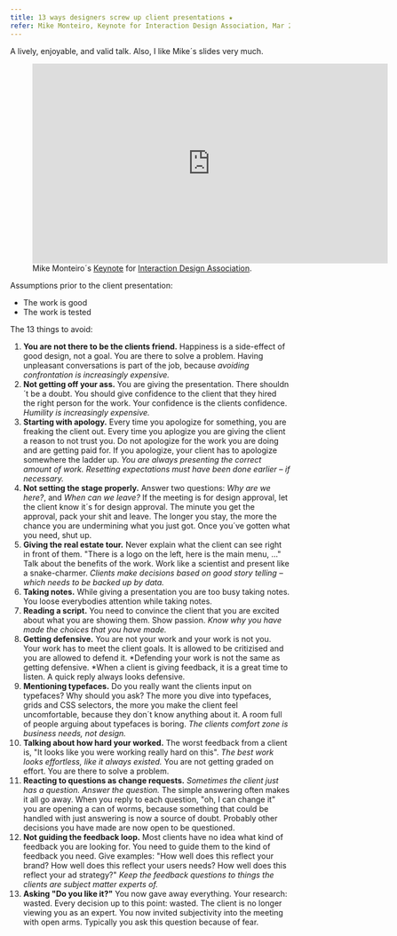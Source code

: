 ```yaml
---
title: 13 ways designers screw up client presentations ★
refer: Mike Monteiro, Keynote for Interaction Design Association, Mar 2015
---
```

A lively, enjoyable, and valid talk. Also, I like Mike´s slides very much.

<figure>
<iframe src="https://player.vimeo.com/video/121082134" width="640" height="360" frameborder="0" allow="autoplay; fullscreen" allowfullscreen></iframe>
<figcaption>Mike Monteiro´s <a href="https://vimeo.com/121082134">Keynote</a> for <a href="https://vimeo.com/ixdaglobal">Interaction Design Association</a>.</figcaption>
</figure>

Assumptions prior to the client presentation:

- The work is good
- The work is tested

The 13 things to avoid:

1. **You are not there to be the clients friend.** Happiness is a side-effect of good design, not a goal. You are there to solve a problem. Having unpleasant conversations is part of the job, because *avoiding confrontation is increasingly expensive.* 
2. **Not getting off your ass.** You are giving the presentation. There shouldn´t be a doubt. You should give confidence to the client that they hired the right person for the work. Your confidence is the clients confidence. *Humility is increasingly expensive.*
3. **Starting with apology.** Every time you apologize for something, you are freaking the client out. Every time you aplogize you are giving the client a reason to not trust you. Do not apologize for the work you are doing and are getting paid for. If you apologize, your client has to apologize somewhere the ladder up. *You are always presenting the correct amount of work. Resetting expectations must have been done earlier – if necessary.*
4. **Not setting the stage properly.** Answer two questions: *Why are we here?*, and *When can we leave?* If the meeting is for design approval, let the client know it´s for design approval. The minute you get the approval, pack your shit and leave. The longer you stay, the more the chance you are undermining what you just got. Once you´ve gotten what you need, shut up.
5. **Giving the real estate tour.** Never explain what the client can see right in front of them. "There is a logo on the left, here is the main menu, …" Talk about the benefits of the work.  Work like a scientist and present like a snake-charmer. *Clients make decisions based on good story telling – which needs to be backed up by data.*
6. **Taking notes.** While giving a presentation you are too busy taking notes. You loose everybodies attention while taking notes.
7. **Reading a script.** You need to convince the client that you are excited about what you are showing them. Show passion.  *Know why you have made the choices that you have made.*
8. **Getting defensive.** You are not your work and your work is not you. Your work has to meet the client goals. It is allowed to be critizised and you are allowed to defend it. *Defending your work is not the same as getting defensive. *When a client is giving feedback, it is a great time to listen. A quick reply always looks defensive.
9. **Mentioning typefaces.** Do you really want the clients input on typefaces? Why should you ask? The more you dive into typefaces, grids and CSS selectors, the more you make the client feel uncomfortable, because they don´t know anything about it. A room full of people arguing about typefaces is boring. *The clients comfort zone is business needs, not design.*
10. **Talking about how hard your worked.** The worst feedback from a client is, "It looks like you were working really hard on this". *The best work looks effortless, like it always existed.* You are not getting graded on effort. You are there to solve a problem.
11. **Reacting to questions as change requests.** *Sometimes the client just has a question. Answer the question.* The simple answering often makes it all go away. When you reply to each question, "oh, I can change it" you are opening a can of worms, because something that could be handled with just answering is now a source of doubt. Probably other decisions you have made are now open to be questioned.
12. **Not guiding the feedback loop.** Most clients have no idea what kind of feedback you are looking for. You need to guide them to the kind of feedback you need. Give examples: "How well does this reflect your brand? How well does this reflect your users needs? How well does this reflect your ad strategy?" *Keep the feedback questions to things the clients are subject matter experts of.*
13. **Asking "Do you like it?"** You now gave away everything. Your research: wasted. Every decision up to this point: wasted. The client is no longer viewing you as an expert. You now invited subjectivity into the meeting with open arms. Typically you ask this question because of fear. 